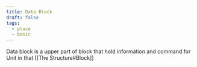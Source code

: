 ```yaml
---
title: Data Block
draft: false
tags:
  - place
  - basic
---
```

Data block is a upper part of block that hold information and command for Unit in that [[The Structure#Block]]


